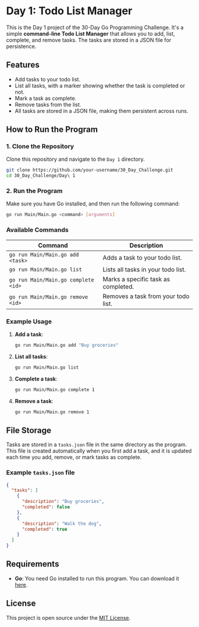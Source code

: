 
# Day 1: Todo List Manager

This is the Day 1 project of the 30-Day Go Programming Challenge. It's a simple **command-line Todo List Manager** that allows you to add, list, complete, and remove tasks. The tasks are stored in a JSON file for persistence.

## Features

- Add tasks to your todo list.
- List all tasks, with a marker showing whether the task is completed or not.
- Mark a task as complete.
- Remove tasks from the list.
- All tasks are stored in a JSON file, making them persistent across runs.

## How to Run the Program

### 1. Clone the Repository
Clone this repository and navigate to the `Day 1` directory.

```bash
git clone https://github.com/your-username/30_Day_Challenge.git
cd 30_Day_Challenge/Day\ 1
```

### 2. Run the Program
Make sure you have Go installed, and then run the following command:

```bash
go run Main/Main.go <command> [arguments]
```

### Available Commands

| Command                              | Description                                          |
|--------------------------------------|------------------------------------------------------|
| `go run Main/Main.go add <task>`     | Adds a task to your todo list.                       |
| `go run Main/Main.go list`           | Lists all tasks in your todo list.                   |
| `go run Main/Main.go complete <id>`  | Marks a specific task as completed.                  |
| `go run Main/Main.go remove <id>`    | Removes a task from your todo list.                  |

### Example Usage

1. **Add a task**:
   ```bash
   go run Main/Main.go add "Buy groceries"
   ```

2. **List all tasks**:
   ```bash
   go run Main/Main.go list
   ```

3. **Complete a task**:
   ```bash
   go run Main/Main.go complete 1
   ```

4. **Remove a task**:
   ```bash
   go run Main/Main.go remove 1
   ```

## File Storage

Tasks are stored in a `tasks.json` file in the same directory as the program. This file is created automatically when you first add a task, and it is updated each time you add, remove, or mark tasks as complete.

### Example `tasks.json` file

```json
{
  "tasks": [
    {
      "description": "Buy groceries",
      "completed": false
    },
    {
      "description": "Walk the dog",
      "completed": true
    }
  ]
}
```

## Requirements

- **Go**: You need Go installed to run this program. You can download it [here](https://golang.org/dl/).

## License

This project is open source under the [MIT License](LICENSE).
